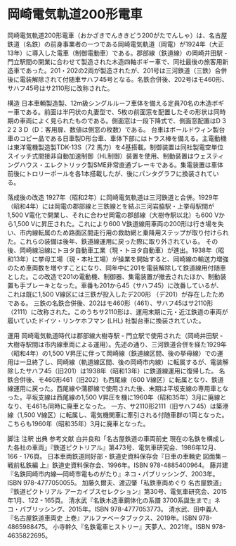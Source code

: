 # 岡崎電気軌道200形電車

岡崎電気軌道200形電車（おかざきでんききどう200がたでんしゃ）は、名古屋鉄道（名鉄）の前身事業者の一つである岡崎電気軌道（岡電）が1924年（大正13年）に導入した電車（制御電動車）である。郡部線（鉄道線）の岡崎井田駅 - 門立駅間の開業に合わせて製造された木造四軸ボギー車で、同社最後の旅客用新造車であった。201・202の2両が製造されたが、201号は三河鉄道（三鉄）合併後に電装解除されて付随車サハフ45号となる。名鉄合併後、202号はモ460形、サハフ45号はサ2110形に改称された。

構造
日本車輌製造製、12m級シングルルーフ車体を備える定員70名の木造ボギー車である。前面は半円状の丸妻型で、5枚の前面窓を配置したその形状は同時期の車両によく見られたものである。側面窓は一段下降式で、側面窓配置はD 3 2 2 3 D（D：客用扉、数値は側窓の枚数）である。
台車はボールドウィン製台車のコピー品である日車製D形台車、車体下部にはトラス棒を備える。主電動機は東洋電機製造製TDK-13S（72 馬力）を4基搭載。制御装置は同社製電空単位スイッチ式間接非自動加速制御（HL制御）装置を使用、制動装置はウェスティングハウス・エレクトリック製SME非常直通ブレーキである。集電装置は車体前後にトロリーポールを各1本搭載したが、後にパンタグラフに換装されている。

落成後の改造
1927年（昭和2年）に岡崎電気軌道は三河鉄道と合併。1929年（昭和4年）には岡電の郡部線と三鉄線とを結ぶ三河岩脇駅・上挙母駅間が1,500 V電化で開業し、それに合わせ岡電の郡部線（大樹寺駅以北）も600 Vから1,500 Vに昇圧された。これにより600 V鉄道線用車両の200形は行き場を失い、市内線転属のため路面区間走行用の救助網と乗降用ステップが取り付けられた。これらの装備は後年、鉄道線運用に戻った際に取り外されている。
その後、岡崎線沿線にトヨタ自動車工業（現・トヨタ自動車）が進出。1938年（昭和13年）に挙母工場（現・本社工場）が操業を開始すると、岡崎線の輸送力増強のため車両数を増やすことになり、同年中に201を電装解除して鉄道線用付随車とした。この改造で201の電動機、制御器、集電装置が撤去されたほか、制動装置も手ブレーキとなった。車番も201から45（サハフ45）に改番しているが、これは既に1,500 V線区には三鉄が投入したデ200形
（デ201）が存在したためである。
三鉄の名鉄合併後、202はモ460形（461）、サハフ45はサ2110形（2111）に改称された。このうちサ2110形は、運用末期に元・近江鉄道の車両が履いていたドイツ・リンケホフマン (LHL) 社製台車に換装されていた。

運用
岡崎電気軌道時代は郡部線大樹寺駅 - 門立駅で使用された（岡崎井田駅 - 大樹寺駅間は市内線車両による運用）。先述の通り、三河鉄道合併を経た1929年（昭和4年）の1,500 V昇圧に伴って岡崎線（鉄道線区間、後の挙母線）での運用は一旦終了し、岡崎線（軌道線区間、後の岡崎市内線）に転属するが、電装解除したサハフ45（旧201）は1938年（昭和13年）に鉄道線運用に復帰した。
名鉄合併後、モ460形461（旧202）も西尾線（600 V線区）に転属となり、鉄道線運用に戻った。西尾線や蒲郡線で使用された後、末期は平坂支線の専用車となった。平坂支線は西尾線の1,500 V昇圧を機に1960年（昭和35年）3月に廃線となり、モ461も同時に廃車となった。
一方、サ2110形2111（旧サハフ45）は築港線（1,500 V線区）に転属し、電気機関車に牽引される付随車群の1両となった。こちらも1960年（昭和35年）3月に廃車となった。

脚注
注釈
出典
参考文献
白井良和「名古屋鉄道の車両前史 現在の名鉄を構成した各社の車両」『鉄道ピクトリアル』第473号、電気車研究会、1986年12月、166 - 176頁。 
日本車両鉄道同好部・鉄道史資料保存会『日車の車輌史 図面集－戦前私鉄編 上』鉄道史資料保存会、1996年。ISBN 978-4885400964。 
藤井建『名鉄岡崎市内線―岡崎市電ものがたり』ネコ・パブリッシング、2003年。ISBN 978-4777050055。 
加藤久爾夫、渡辺肇「私鉄車両めぐり 名古屋鉄道」『鉄道ピクトリアル アーカイブスセレクション』第30号、電気車研究会、2015年1月、122 - 165頁。 
清水武『名鉄木造車鋼体化の系譜 3700系誕生まで』ネコ・パブリッシング、2015年。ISBN 978-4777053773。 
清水武、田中義人『名古屋鉄道車両史 上巻』アルファベータブックス、2019年。ISBN 978-4865988475。 
小寺幹久『名鉄電車ヒストリー』天夢人、2021年。ISBN 978-4635822695。